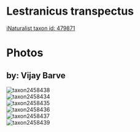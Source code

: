 
Lestranicus transpectus
=======================
  
[iNaturalist taxon id: 479871](https://www.inaturalist.org/taxa/479871)
# Photos

## by: Vijay Barve
  
![taxon2458438](https://inaturalist-open-data.s3.amazonaws.com/photos/2596832/medium.JPG)  
![taxon2458434](https://inaturalist-open-data.s3.amazonaws.com/photos/2596828/medium.JPG)  
![taxon2458435](https://inaturalist-open-data.s3.amazonaws.com/photos/2596829/medium.JPG)  
![taxon2458436](https://inaturalist-open-data.s3.amazonaws.com/photos/2596830/medium.JPG)  
![taxon2458437](https://inaturalist-open-data.s3.amazonaws.com/photos/2596831/medium.JPG)  
![taxon2458439](https://inaturalist-open-data.s3.amazonaws.com/photos/2596833/medium.JPG)